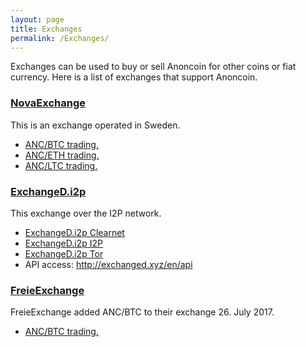 ```yaml
---
layout: page
title: Exchanges
permalink: /Exchanges/
---
```


Exchanges can be used to buy or sell Anoncoin for other coins or fiat currency. Here is a list of exchanges that support Anoncoin.

### [NovaExchange](https://novaexchange.com/)

This is an exchange operated in Sweden.

- [ANC/BTC trading.](https://novaexchange.com/market/BTC_ANC/)
- [ANC/ETH trading.](https://novaexchange.com/market/ETH_ANC/)
- [ANC/LTC trading.](https://novaexchange.com/market/LTC_ANC/)

### [ExchangeD.i2p](http://exchanged.i2p/)

This exchange over the I2P network.

- [ExchangeD.i2p Clearnet](http://exchangem6mcinyo.onion.link/en/home)
- [ExchangeD.i2p I2P](http://exchanged.i2p/en/home)
- [ExchangeD.i2p Tor](http://exchangem6mcinyo.onion/en/home)
-   API access: [<http://exchanged.xyz/en/api>](http://exchanged.xyz/en/api)


### [FreieExchange](https://freiexchange.com)

FreieExchange added ANC/BTC to their exchange 26. July 2017.
- [ANC/BTC trading.](https://freiexchange.com)